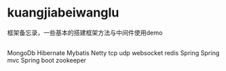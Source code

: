 # kuangjiabeiwanglu
框架备忘录，一些基本的搭建框架方法与中间件使用demo
##
MongoDb
Hibernate
Mybatis
Netty tcp udp websocket
redis
Spring 
Spring mvc
Spring boot
zookeeper

